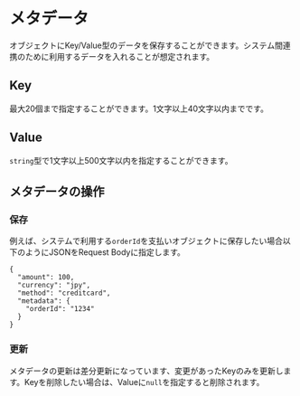 # メタデータ

オブジェクトにKey/Value型のデータを保存することができます。システム間連携のために利用するデータを入れることが想定されます。

## Key

最大20個まで指定することができます。1文字以上40文字以内までです。

## Value

`string`型で1文字以上500文字以内を指定することができます。

## メタデータの操作

### 保存

例えば、システムで利用する`orderId`を支払いオブジェクトに保存したい場合以下のようにJSONをRequest Bodyに指定します。

```
{
  "amount": 100,
  "currency": "jpy",
  "method": "creditcard",
  "metadata": {
    "orderId": "1234"
  }
}
```

### 更新

メタデータの更新は差分更新になっています、変更があったKeyのみを更新します。Keyを削除したい場合は、Valueに`null`を指定すると削除されます。
